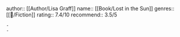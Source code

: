 author:: [[Author/Lisa Graff]]
name:: [[Book/Lost in the Sun]]
genres:: [[📖/Fiction]]
rating:: 7.4/10
recommend:: 3.5/5

	-
	-
